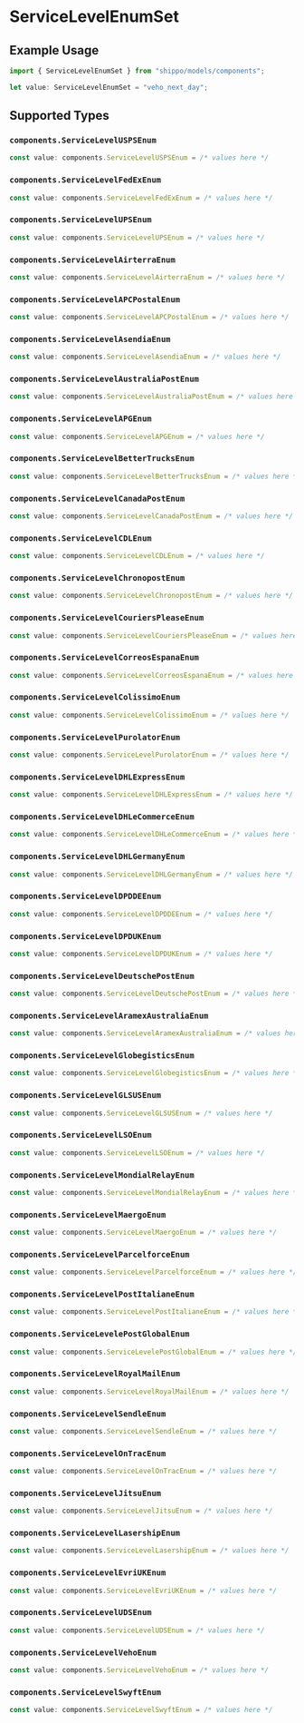 # ServiceLevelEnumSet

## Example Usage

```typescript
import { ServiceLevelEnumSet } from "shippo/models/components";

let value: ServiceLevelEnumSet = "veho_next_day";
```

## Supported Types

### `components.ServiceLevelUSPSEnum`

```typescript
const value: components.ServiceLevelUSPSEnum = /* values here */
```

### `components.ServiceLevelFedExEnum`

```typescript
const value: components.ServiceLevelFedExEnum = /* values here */
```

### `components.ServiceLevelUPSEnum`

```typescript
const value: components.ServiceLevelUPSEnum = /* values here */
```

### `components.ServiceLevelAirterraEnum`

```typescript
const value: components.ServiceLevelAirterraEnum = /* values here */
```

### `components.ServiceLevelAPCPostalEnum`

```typescript
const value: components.ServiceLevelAPCPostalEnum = /* values here */
```

### `components.ServiceLevelAsendiaEnum`

```typescript
const value: components.ServiceLevelAsendiaEnum = /* values here */
```

### `components.ServiceLevelAustraliaPostEnum`

```typescript
const value: components.ServiceLevelAustraliaPostEnum = /* values here */
```

### `components.ServiceLevelAPGEnum`

```typescript
const value: components.ServiceLevelAPGEnum = /* values here */
```

### `components.ServiceLevelBetterTrucksEnum`

```typescript
const value: components.ServiceLevelBetterTrucksEnum = /* values here */
```

### `components.ServiceLevelCanadaPostEnum`

```typescript
const value: components.ServiceLevelCanadaPostEnum = /* values here */
```

### `components.ServiceLevelCDLEnum`

```typescript
const value: components.ServiceLevelCDLEnum = /* values here */
```

### `components.ServiceLevelChronopostEnum`

```typescript
const value: components.ServiceLevelChronopostEnum = /* values here */
```

### `components.ServiceLevelCouriersPleaseEnum`

```typescript
const value: components.ServiceLevelCouriersPleaseEnum = /* values here */
```

### `components.ServiceLevelCorreosEspanaEnum`

```typescript
const value: components.ServiceLevelCorreosEspanaEnum = /* values here */
```

### `components.ServiceLevelColissimoEnum`

```typescript
const value: components.ServiceLevelColissimoEnum = /* values here */
```

### `components.ServiceLevelPurolatorEnum`

```typescript
const value: components.ServiceLevelPurolatorEnum = /* values here */
```

### `components.ServiceLevelDHLExpressEnum`

```typescript
const value: components.ServiceLevelDHLExpressEnum = /* values here */
```

### `components.ServiceLevelDHLeCommerceEnum`

```typescript
const value: components.ServiceLevelDHLeCommerceEnum = /* values here */
```

### `components.ServiceLevelDHLGermanyEnum`

```typescript
const value: components.ServiceLevelDHLGermanyEnum = /* values here */
```

### `components.ServiceLevelDPDDEEnum`

```typescript
const value: components.ServiceLevelDPDDEEnum = /* values here */
```

### `components.ServiceLevelDPDUKEnum`

```typescript
const value: components.ServiceLevelDPDUKEnum = /* values here */
```

### `components.ServiceLevelDeutschePostEnum`

```typescript
const value: components.ServiceLevelDeutschePostEnum = /* values here */
```

### `components.ServiceLevelAramexAustraliaEnum`

```typescript
const value: components.ServiceLevelAramexAustraliaEnum = /* values here */
```

### `components.ServiceLevelGlobegisticsEnum`

```typescript
const value: components.ServiceLevelGlobegisticsEnum = /* values here */
```

### `components.ServiceLevelGLSUSEnum`

```typescript
const value: components.ServiceLevelGLSUSEnum = /* values here */
```

### `components.ServiceLevelLSOEnum`

```typescript
const value: components.ServiceLevelLSOEnum = /* values here */
```

### `components.ServiceLevelMondialRelayEnum`

```typescript
const value: components.ServiceLevelMondialRelayEnum = /* values here */
```

### `components.ServiceLevelMaergoEnum`

```typescript
const value: components.ServiceLevelMaergoEnum = /* values here */
```

### `components.ServiceLevelParcelforceEnum`

```typescript
const value: components.ServiceLevelParcelforceEnum = /* values here */
```

### `components.ServiceLevelPostItalianeEnum`

```typescript
const value: components.ServiceLevelPostItalianeEnum = /* values here */
```

### `components.ServiceLevelePostGlobalEnum`

```typescript
const value: components.ServiceLevelePostGlobalEnum = /* values here */
```

### `components.ServiceLevelRoyalMailEnum`

```typescript
const value: components.ServiceLevelRoyalMailEnum = /* values here */
```

### `components.ServiceLevelSendleEnum`

```typescript
const value: components.ServiceLevelSendleEnum = /* values here */
```

### `components.ServiceLevelOnTracEnum`

```typescript
const value: components.ServiceLevelOnTracEnum = /* values here */
```

### `components.ServiceLevelJitsuEnum`

```typescript
const value: components.ServiceLevelJitsuEnum = /* values here */
```

### `components.ServiceLevelLasershipEnum`

```typescript
const value: components.ServiceLevelLasershipEnum = /* values here */
```

### `components.ServiceLevelEvriUKEnum`

```typescript
const value: components.ServiceLevelEvriUKEnum = /* values here */
```

### `components.ServiceLevelUDSEnum`

```typescript
const value: components.ServiceLevelUDSEnum = /* values here */
```

### `components.ServiceLevelVehoEnum`

```typescript
const value: components.ServiceLevelVehoEnum = /* values here */
```

### `components.ServiceLevelSwyftEnum`

```typescript
const value: components.ServiceLevelSwyftEnum = /* values here */
```

